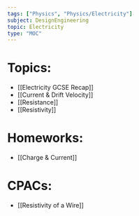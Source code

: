 ```yaml
---
tags: ["Physics", "Physics/Electricity"]
subject: DesignEngineering
topic: Electricity
type: "MOC"
---
```


# Topics:
 - [[Electricity GCSE Recap]]
 - [[Current & Drift Velocity]]
 - [[Resistance]]
  - [[Resistivity]]

# Homeworks:
 - [[Charge & Current]]

# CPACs:
 - [[Resistivity of a Wire]]